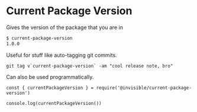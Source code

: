 # Current Package Version

Gives the version of the package that you are in

```bash
$ current-package-version
1.0.0
```

Useful for stuff like auto-tagging git commits.

```
git tag v`current-package-version` -am "cool release note, bro"
```


Can also be used programmatically.

```
const { currentPackageVersion } = require('@invisible/current-package-version')

console.log(currentPackageVersion())
```
